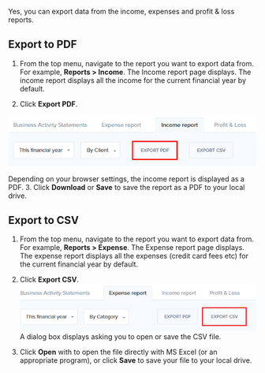 Yes, you can export data from the income, expenses and profit & loss reports.

## Export to PDF

1. From the top menu, navigate to the report you want to export data from. For example, **Reports > Income**. The Income report page displays. The income report displays all the income for the current financial year by default.

2. Click **Export PDF**. 

![](/assets/income_exportPDF.png)

Depending on your browser settings, the income report is displayed as a PDF.
3. Click **Download** or **Save** to save the report as a PDF to your local drive.

## Export to CSV

1. From the top menu, navigate to the report you want to export data from. For example, **Reports > Expense**. The Expense report page displays. The expense report displays all the expenses (credit card fees etc) for the current financial year by default.

2. Click **Export CSV**.
![](/assets/Exp_exportCSV.png)
A dialog box displays asking you to open or save the CSV file.

3. Click **Open** with to open the file directly with MS Excel (or an appropriate program), or click **Save** to save your file to your local drive.




